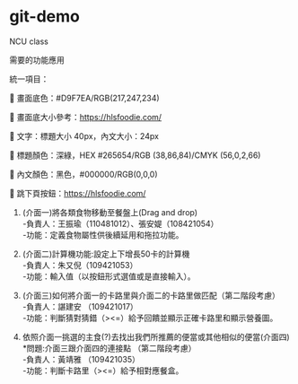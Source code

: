 # git-demo
NCU class

需要的功能應用

統一項目：

	畫面底色：#D9F7EA/RGB(217,247,234)

	畫面底大小參考：https://hlsfoodie.com/

	文字：標題大小 40px，內文大小：24px

	標題顏色：深綠，HEX #265654/RGB (38,86,84)/CMYK (56,0,2,66)

	內文顏色：黑色，#000000/RGB(0,0,0)

	跳下頁按鈕：https://hlsfoodie.com/ 


1. (介面一)將各類食物移動至餐盤上(Drag and drop) <br>
-負責人：王振瑜（110481012）、張安媞（108421054）<br>
-功能：定義食物屬性供後續延用和拖拉功能。
 


2. (介面二)計算機功能:設定上下增長50卡的計算機<br>
-負責人：朱又倪（109421053）<br>
-功能：輸入值（以按鈕形式選值或是直接輸入）。
 

3. (介面三)如何將介面一的卡路里與介面二的卡路里做匹配（第二階段考慮）<br>
-負責人：諶建安 （109421017）<br>
-功能：判斷猜對猜錯（><=）給予回饋並顯示正確卡路里和顯示營養圖。
 

4. 依照介面一挑選的主食(?)去找出我們所推薦的便當或其他相似的便當(介面四)<br>
*問題:介面三跟介面四的連接點 （第二階段考慮）<br>
-負責人：黃靖雅 （109421035）<br>
-功能：判斷卡路里（><=）給予相對應餐盒。
